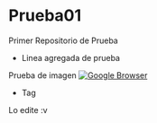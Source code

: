 Prueba01
========

Primer Repositorio de Prueba
- Linea agregada de prueba

Prueba de imagen
[![Google Browser](http://upload.wikimedia.org/wikipedia/commons/4/4a/Logo_2013_Google.png)](http://www.google.com)

- Tag

Lo edite :v
